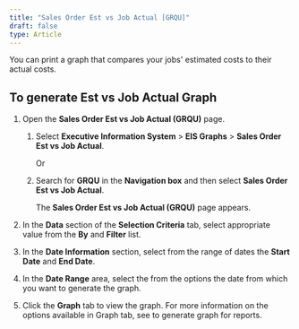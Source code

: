 ```yaml
---
title: "Sales Order Est vs Job Actual [GRQU]"
draft: false
type: Article
---
```


You can print a graph that compares your jobs' estimated costs to their actual costs.

## To generate Est vs Job Actual Graph

1. Open the **Sales Order Est vs Job Actual (GRQU)** page.

   1. Select **Executive Information System** > **EIS Graphs** > **Sales Order Est vs Job Actual**.

        Or

   2. Search for **GRQU** in the **Navigation box** and then select **Sales Order Est vs Job Actual**.

       The **Sales Order Est vs Job Actual (GRQU)** page appears.

2. In the **Data** section of the **Selection Criteria** tab, select appropriate value from the **By** and **Filter** list.

3. In the **Date Information** section, select from the range of dates the **Start Date** and **End Date**.

4. In the **Date Range** area, select the from the options the date from which you want to generate the graph.

5. Click the **Graph** tab to view the graph. For more information on the options available in Graph tab, see to generate graph for reports.



​